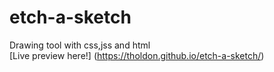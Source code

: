 # etch-a-sketch
Drawing tool with css,jss and html <br />
[Live preview here!] (https://tholdon.github.io/etch-a-sketch/) <br />